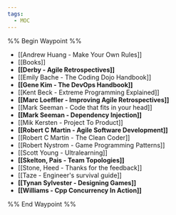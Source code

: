 ```yaml
---
tags:
  - MOC
---
```


%% Begin Waypoint %%
- [[Andrew Huang - Make Your Own Rules]]
- [[Books]]
- **[[Derby - Agile Retrospectives]]**
- [[Emily Bache - The Coding Dojo Handbook]]
- **[[Gene Kim - The DevOps Handbook]]**
- [[Kent Beck - Extreme Programming Explained]]
- **[[Marc Loeffler - Improving Agile Retrospectives]]**
- [[Mark Seeman - Code that fits in your head]]
- **[[Mark Seeman - Dependency Injection]]**
- [[Mik Kersten - Project To Product]]
- **[[Robert C Martin - Agile Software Development]]**
- [[Robert C Martin - The Clean Coder]]
- [[Robert Nystrom - Game Programming Patterns]]
- [[Scott Young - Ultralearning]]
- **[[Skelton, Pais - Team Topologies]]**
- [[Stone, Heed - Thanks for the feedback]]
- [[Taze - Engineer's survival guide]]
- **[[Tynan Sylvester - Designing Games]]**
- **[[Williams - Cpp Concurrency In Action]]**

%% End Waypoint %%
